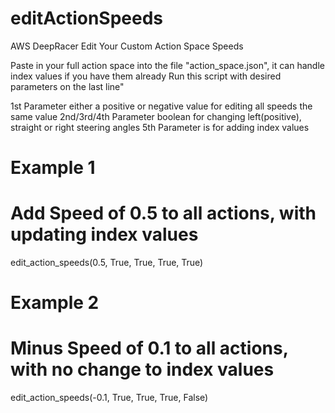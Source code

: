 # editActionSpeeds
AWS DeepRacer Edit Your Custom Action Space Speeds

Paste in your full action space into the file "action_space.json", it can handle index values if you have them already
Run this script with desired parameters on the last line"


1st Parameter either a positive or negative value for editing all speeds the same value
2nd/3rd/4th Parameter boolean for changing left(positive), straight or right steering angles
5th Parameter is for adding index values

# Example 1 
# Add Speed of 0.5 to all actions, with updating index values
edit_action_speeds(0.5, True, True, True, True)

# Example 2 
# Minus Speed of 0.1 to all actions, with no change to index values
edit_action_speeds(-0.1, True, True, True, False)
